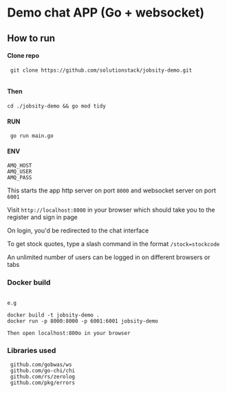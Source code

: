 # Demo chat APP (Go + websocket)



## How to run
#### Clone repo 
```shell
 git clone https://github.com/solutionstack/jobsity-demo.git
 
```
#### Then
```shell
cd ./jobsity-demo && go mod tidy 
```

#### RUN
```shell
 go run main.go
```



#### ENV
```shell
AMQ_HOST
AMQ_USER
AMQ_PASS
```

This starts the app http server on port `8000` and websocket server on port `6001`

Visit `http://localhost:8000` in your browser which should take you to the register and sign in page

On login, you'd be redirected to the chat interface

To get stock quotes, type a slash  command in the format `/stock=stockcode`

An unlimited number of users can be logged in on different browsers or tabs


### Docker build
```shell

e.g

docker build -t jobsity-demo .
docker run -p 8000:8000 -p 6001:6001 jobsity-demo

Then open localhost:800o in your browser
```

### Libraries used
```shell
 github.com/gobwas/ws
 github.com/go-chi/chi
 github.com/rs/zerolog
 github.com/pkg/errors
 
```